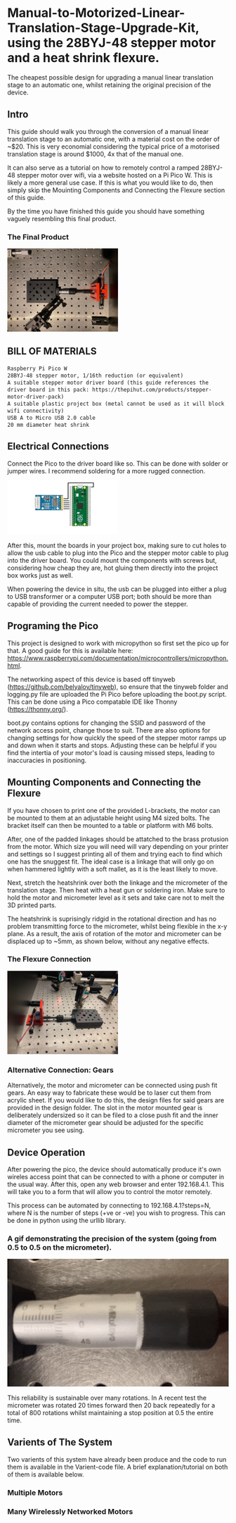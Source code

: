 # Manual-to-Motorized-Linear-Translation-Stage-Upgrade-Kit, using the 28BYJ-48 stepper motor and a heat shrink flexure.
The cheapest possible design for upgrading a manual linear translation stage to an automatic one, whilst retaining the original precision of the device. 

## Intro

This guide should walk you through the conversion of a manual linear translation stage to an automatic one, with a material cost on the order of ~$20. This is very economial considering the typical price of a motorised translation stage is around $1000, 4x that of the manual one.

It can also serve as a tutorial on how to remotely control a ramped 28BYJ-48 stepper motor over wifi, via a website hosted on a Pi Pico W. This is likely a more general use case. If this is what you would like to do, then simply skip the Mouinting Components and Connecting the Flexure section of this guide.

By the time you have finished this guide you should have something vaguely resembling this final product.
### The Final Product

<img src="Media/2.jpg" width=50% height=50% alt = "the Final Product" title="The Final Product">

## BILL OF MATERIALS
  ```
  Raspberry Pi Pico W
  28BYJ-48 stepper motor, 1/16th reduction (or equivalent)
  A suitable stepper motor driver board (this guide references the driver board in this pack: https://thepihut.com/products/stepper-motor-driver-pack)
  A suitable plastic project box (metal cannot be used as it will block wifi connectivity)
  USB A to Micro USB 2.0 cable
  20 mm diameter heat shrink
  ```
  
## Electrical Connections

Connect the Pico to the driver board like so. This can be done with solder or jumper wires. I recommend soldering for a more rugged connection.

<img src="Media/connections2.png" width=50% height=50% alt = "connections" title="connections">

After this, mount the boards in your project box, making sure to cut holes to allow the usb cable to plug into the Pico and the stepper motor cable to plug into the driver board. You could mount the components with screws but, considering how cheap they are, hot gluing them directly into the project box works just as well.

When powering the device in situ, the usb can be plugged into either a plug to USB transformer or a computer USB port; both should be more than capable of providing the current needed to power the stepper.
  
## Programing the Pico

This project is designed to work with micropython so first set the pico up for that. A good guide for this is available here: https://www.raspberrypi.com/documentation/microcontrollers/micropython.html.

The networking aspect of this device is based off tinyweb (https://github.com/belyalov/tinyweb), so ensure that the tinyweb folder and logging.py file are uploaded the Pi Pico before uploading the boot.py script. This can be done using a Pico compatable IDE like Thonny (https://thonny.org/).

boot.py contains options for changing the SSID and password of the network access point, change those to suit. There are also options for changing settings for how quickly the speed of the stepper motor ramps up and down when it starts and stops. Adjusting these can be helpful if you find the intertia of your motor's load is causing missed steps, leading to inaccuracies in positioning.

## Mounting Components and Connecting the Flexure

If you have chosen to print one of the provided L-brackets, the motor can be mounted to them at an adjustable height using M4 sized bolts. The bracket itself can then be mounted to a table or platform with M6 bolts. 

After, one of the padded linkages should be attatched to the brass protusion from the motor. Which size you will need will vary depending on your printer and settings so I suggest printing all of them and trying each to find which one has the snuggest fit. The ideal case is a linkage that will only go on when hammered lightly with a soft mallet, as it is the least likely to move. 

Next, stretch the heatshrink over both the linkage and the micrometer of the translation stage. Then heat with a heat gun or soldering iron. Make sure to hold the motor and micrometer level as it sets and take care not to melt the 3D printed parts.

The heatshrink is suprisingly ridgid in the rotational direction and has no problem transmitting force to the micrometer, whilst being flexible in the x-y plane. As a result, the axis of rotation of the motor and micrometer can be displaced up to ~5mm, as shown below, without any negative effects.

### The Flexure Connection

<img src="Media/1.jpg" width=50% height=50% alt = "Connection" title="Connection">

### Alternative Connection: Gears
Alternatively, the motor and micrometer can be connected using push fit gears. An easy way to fabricate these would be to laser cut them from acrylic sheet. If you would like to do this, the design files for said gears are provided in the design folder. The slot in the motor mounted gear is deliberately undersized so it can be filed to a close push fit and the inner diameter of the micrometer gear should be adjusted for the specific micrometer you see using.

## Device Operation

After powering the pico, the device should automatically produce it's own wireles access point that can be connected to with a phone or computer in the usual way. After this, open any web browser and enter 192.168.4.1. This will take you to a form that will allow you to control the motor remotely.

This process can be automated by connecting to 192.168.4.1?steps=N, where N is the number of steps (+ve or -ve) you wish to progress. This can be done in python using the urllib library.

### A gif demonstrating the precision of the system (going from 0.5 to 0.5 on the micrometer).

![gif]( Media/3.gif)

This reliability is sustainable over many rotations. In A recent test the micrometer was rotated 20 times forward then 20 back repeatedly for a total of 800 rotations whilst maintaining a stop position at 0.5 the entire time. 

## Varients of The System
Two varients of this system have already been produce and the code to run them is available in the Varient-code file. A brief explanation/tutorial on both of them is available below.
### Multiple Motors

### Many Wirelessly Networked Motors
